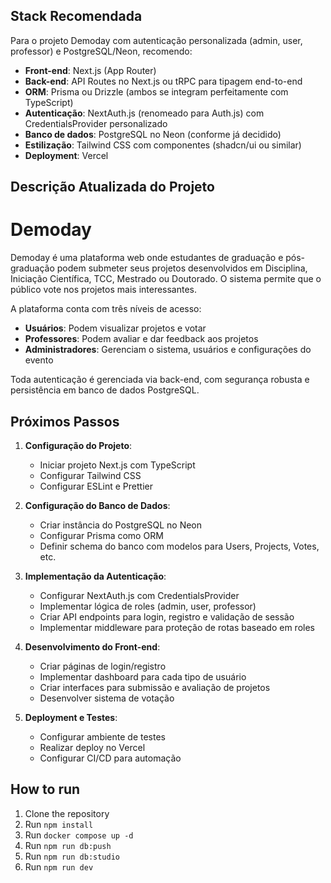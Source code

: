 ## Stack Recomendada

Para o projeto Demoday com autenticação personalizada (admin, user, professor) e PostgreSQL/Neon, recomendo:

- **Front-end**: Next.js (App Router)
- **Back-end**: API Routes no Next.js ou tRPC para tipagem end-to-end
- **ORM**: Prisma ou Drizzle (ambos se integram perfeitamente com TypeScript)
- **Autenticação**: NextAuth.js (renomeado para Auth.js) com CredentialsProvider personalizado
- **Banco de dados**: PostgreSQL no Neon (conforme já decidido)
- **Estilização**: Tailwind CSS com componentes (shadcn/ui ou similar)
- **Deployment**: Vercel

## Descrição Atualizada do Projeto

# Demoday

Demoday é uma plataforma web onde estudantes de graduação e pós-graduação podem submeter seus projetos desenvolvidos em Disciplina, Iniciação Científica, TCC, Mestrado ou Doutorado. O sistema permite que o público vote nos projetos mais interessantes.

A plataforma conta com três níveis de acesso:
- **Usuários**: Podem visualizar projetos e votar
- **Professores**: Podem avaliar e dar feedback aos projetos
- **Administradores**: Gerenciam o sistema, usuários e configurações do evento

Toda autenticação é gerenciada via back-end, com segurança robusta e persistência em banco de dados PostgreSQL.

## Próximos Passos

1. **Configuração do Projeto**:
   - Iniciar projeto Next.js com TypeScript
   - Configurar Tailwind CSS
   - Configurar ESLint e Prettier

2. **Configuração do Banco de Dados**:
   - Criar instância do PostgreSQL no Neon
   - Configurar Prisma como ORM
   - Definir schema do banco com modelos para Users, Projects, Votes, etc.

3. **Implementação da Autenticação**:
   - Configurar NextAuth.js com CredentialsProvider
   - Implementar lógica de roles (admin, user, professor)
   - Criar API endpoints para login, registro e validação de sessão
   - Implementar middleware para proteção de rotas baseado em roles

4. **Desenvolvimento do Front-end**:
   - Criar páginas de login/registro
   - Implementar dashboard para cada tipo de usuário
   - Criar interfaces para submissão e avaliação de projetos
   - Desenvolver sistema de votação

5. **Deployment e Testes**:
   - Configurar ambiente de testes
   - Realizar deploy no Vercel
   - Configurar CI/CD para automação

## How to run

1. Clone the repository
2. Run `npm install`
3. Run `docker compose up -d`
4. Run `npm run db:push`
5. Run `npm run db:studio`
6. Run `npm run dev`

